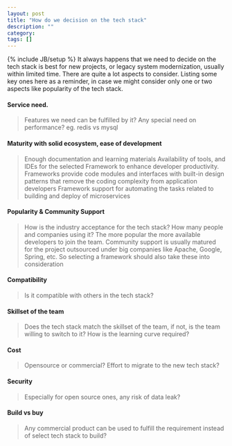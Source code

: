 ```yaml
---
layout: post
title: "How do we decision on the tech stack"
description: ""
category: 
tags: []
---
```

{% include JB/setup %}
It always happens that we need to decide on the tech stack is best for new projects, or legacy system modernization, usually within limited time. There are quite a lot aspects to consider. Listing some key ones here as a reminder, in case we might consider only one or two aspects like popularity of the tech stack.

#### Service need.
> Features we need can be fulfilled by it?
> Any special need on performance? eg. redis vs mysql

#### Maturity with solid ecosystem, ease of development
> Enough documentation and learning materials
> Availability of tools, and IDEs for the selected Framework to enhance developer productivity.
> Frameworks provide code modules and interfaces with built-in design patterns that remove the coding complexity from application developers
> Framework support for automating the tasks related to building and deploy of microservices

#### Popularity & Community Support
> How is the industry acceptance for the tech stack? How many people and companies using it? The more popular the more available developers to join the team.
> Community support is usually matured for the project outsourced under big companies like Apache, Google, Spring, etc. So selecting a framework should also take these into consideration

#### Compatibility
> Is it compatible with others in the tech stack?

#### Skillset of the team
> Does the tech stack match the skillset of the team, if not, is the team willing to switch to it? How is the learning curve required?

#### Cost
> Opensource or commercial?
> Effort to migrate to the new tech stack?

#### Security
> Especially for open source ones, any risk of data leak?

#### Build vs buy
> Any commercial product can be used to fulfill the requirement instead of select tech stack to build?
